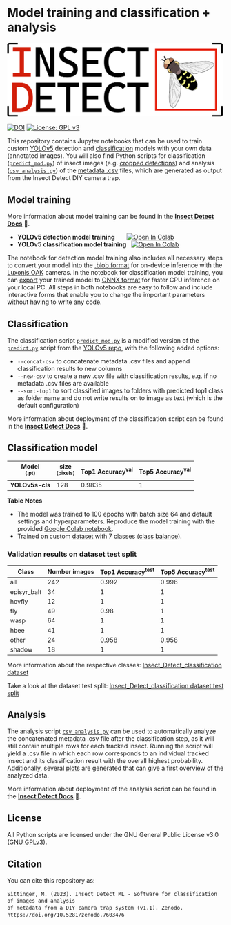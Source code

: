 # Model training and classification + analysis

<img src="https://raw.githubusercontent.com/maxsitt/insect-detect-docs/main/docs/assets/logo.png" width="500">

[![DOI](https://zenodo.org/badge/580963598.svg)](https://zenodo.org/badge/latestdoi/580963598)
[![License: GPL v3](https://img.shields.io/badge/License-GPLv3-blue.svg)](https://www.gnu.org/licenses/gpl-3.0)

This repository contains Jupyter notebooks that can be used to train custom
[YOLOv5](https://github.com/ultralytics/yolov5) detection and
[classification](https://github.com/ultralytics/yolov5/pull/8956)
models with your own data (annotated images). You will also find Python
scripts for classification ([`predict_mod.py`](https://github.com/maxsitt/insect-detect-ml/blob/main/predict_mod.py))
of insect images
(e.g. [cropped detections](https://maxsitt.github.io/insect-detect-docs/deployment/detection/#processing-pipeline))
and analysis ([`csv_analysis.py`](https://github.com/maxsitt/insect-detect-ml/blob/main/csv_analysis.py)) of the
[metadata .csv](https://maxsitt.github.io/insect-detect-docs/deployment/detection/#metadata-csv)
files, which are generated as output from the Insect Detect DIY camera trap.

## Model training

More information about model training can be found in the
[**Insect Detect Docs**](https://maxsitt.github.io/insect-detect-docs/modeltraining/yolov5/) 📑.

- **YOLOv5 detection model training** &nbsp; &nbsp; &nbsp;
  [![Open In Colab](https://colab.research.google.com/assets/colab-badge.svg)](https://colab.research.google.com/github/maxsitt/insect-detect-ml/blob/main/notebooks/YOLOv5_detection_training_OAK_conversion.ipynb)
- **YOLOv5 classification model training** &nbsp;
  [![Open In Colab](https://colab.research.google.com/assets/colab-badge.svg)](https://colab.research.google.com/github/maxsitt/insect-detect-ml/blob/main/notebooks/YOLOv5_classification_training.ipynb)

The notebook for detection model training also includes all necessary steps to convert
your model into the [.blob format](https://docs.luxonis.com/en/latest/pages/model_conversion/)
for on-device inference with the [Luxonis OAK](https://docs.luxonis.com/projects/hardware/en/latest/pages/BW1093.html)
cameras. In the notebook for classification model training, you can
[export](https://github.com/ultralytics/yolov5/issues/251) your
trained model to [ONNX format](https://onnx.ai/) for faster CPU inference on your
local PC. All steps in both notebooks are easy to follow and include interactive forms
that enable you to change the important parameters without having to write any code.

## Classification

The classification script [`predict_mod.py`](https://github.com/maxsitt/insect-detect-ml/blob/main/predict_mod.py)
is a modified version of the [`predict.py`](https://github.com/ultralytics/yolov5/blob/master/classify/predict.py)
script from the [YOLOv5 repo](https://github.com/ultralytics/yolov5/tree/master/classify),
with the following added options:

- `--concat-csv` to concatenate metadata .csv files and append classification results to new columns
- `--new-csv` to create a new .csv file with classification results, e.g. if no metadata .csv files are available
- `--sort-top1` to sort classified images to folders with predicted top1 class as folder name and do not write results on to image as text (which is the default configuration)

More information about deployment of the classification script can be found in the
[**Insect Detect Docs**](https://maxsitt.github.io/insect-detect-docs/deployment/classification/) 📑.

## Classification model

| Model<br><sup>(.pt) | size<br><sup>(pixels) | Top1 Accuracy<sup>val<br> | Top5 Accuracy<sup>val<br>  |
| ------------------- | --------------------- | ------------------------- | -------------------------- |
| **YOLOv5s-cls**     | 128                   | 0.9835                    | 1                          |

**Table Notes**

- The model was trained to 100 epochs with batch size 64 and default settings and hyperparameters.
  Reproduce the model training with the provided
  [Google Colab notebook](https://colab.research.google.com/github/maxsitt/insect-detect-ml/blob/main/notebooks/YOLOv5_classification_training.ipynb).
- Trained on custom [dataset](https://universe.roboflow.com/maximilian-sittinger/insect_detect_classification/dataset/2)
  with 7 classes ([class balance](https://universe.roboflow.com/maximilian-sittinger/insect_detect_classification/health)).

### Validation results on dataset test split

| Class       | Number images | Top1 Accuracy<sup>test<br> | Top5 Accuracy<sup>test<br>  |
| ----------- | ------------- | -------------------------- | --------------------------- |
| all         | 242           | 0.992                      | 0.996                       |
| episyr_balt | 34            | 1                          | 1                           |
| hovfly      | 12            | 1                          | 1                           |
| fly         | 49            | 0.98                       | 1                           |
| wasp        | 64            | 1                          | 1                           |
| hbee        | 41            | 1                          | 1                           |
| other       | 24            | 0.958                      | 0.958                       |
| shadow      | 18            | 1                          | 1                           |

More information about the respective classes:
[Insect_Detect_classification dataset](https://universe.roboflow.com/maximilian-sittinger/insect_detect_classification)

Take a look at the dataset test split:
[Insect_Detect_classification dataset test split](https://universe.roboflow.com/maximilian-sittinger/insect_detect_classification/browse?queryText=split%3Atest)

## Analysis

The analysis script [`csv_analysis.py`](https://github.com/maxsitt/insect-detect-ml/blob/main/csv_analysis.py)
can be used to automatically analyze the concatenated metadata .csv file after the
classification step, as it will still contain multiple rows for each tracked insect.
Running the script will yield a .csv file in which each row corresponds to an
individual tracked insect and its classification result with the overall highest
probability. Additionally, several
[plots](https://maxsitt.github.io/insect-detect-docs/deployment/analysis/#overview-plots)
are generated that can give a first overview of the analyzed data.

More information about deployment of the analysis script can be found in the
[**Insect Detect Docs**](https://maxsitt.github.io/insect-detect-docs/deployment/analysis/) 📑.

## License

All Python scripts are licensed under the GNU General Public License v3.0
([GNU GPLv3](https://www.gnu.org/licenses/gpl-3.0)).

## Citation

You can cite this repository as:

```
Sittinger, M. (2023). Insect Detect ML - Software for classification of images and analysis
of metadata from a DIY camera trap system (v1.1). Zenodo. https://doi.org/10.5281/zenodo.7603476
```
